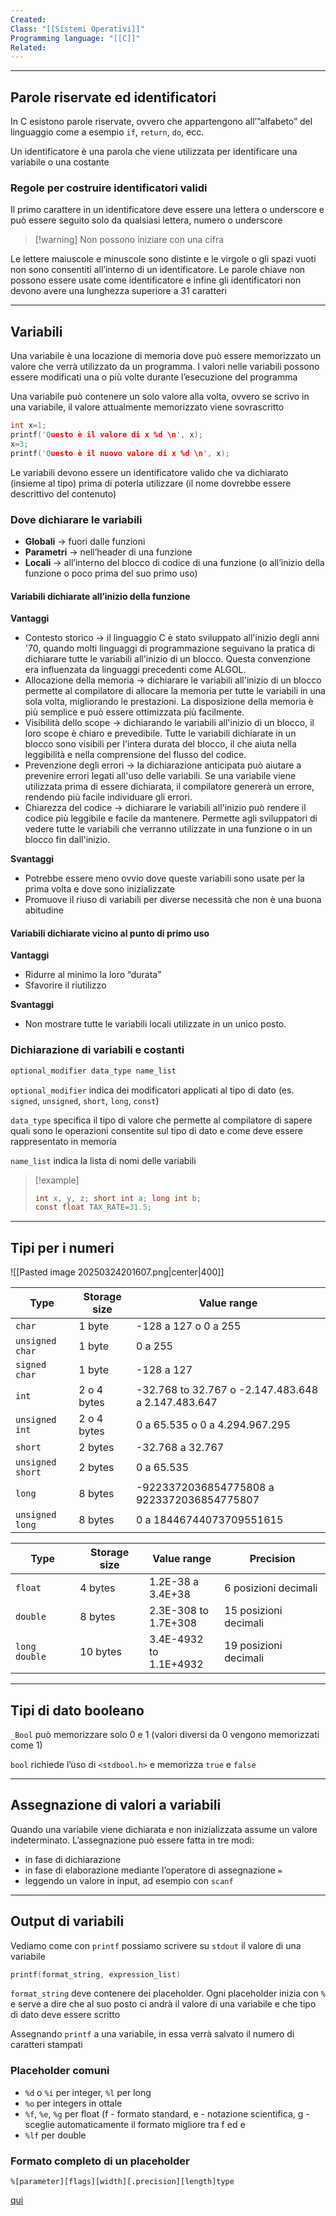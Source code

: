 ```yaml
---
Created: 
Class: "[[Sistemi Operativi]]"
Programming language: "[[C]]"
Related:
---
```

---
## Parole riservate ed identificatori
In C esistono parole riservate, ovvero che appartengono all’”alfabeto” del linguaggio come a esempio `if`, `return`, `do`, ecc.

Un identificatore è una parola che viene utilizzata per identificare una variabile o una costante

### Regole per costruire identificatori validi
Il primo carattere in un identificatore deve essere una lettera o underscore e può essere seguito solo da qualsiasi lettera, numero o underscore

>[!warning] Non possono iniziare con una cifra

Le lettere maiuscole e minuscole sono distinte e le virgole o gli spazi vuoti non sono consentiti all’interno di un identificatore. Le parole chiave non possono essere usate come identificatore e infine gli identificatori non devono avere una lunghezza superiore a $31$ caratteri

---
## Variabili
Una variabile è una locazione di memoria dove può essere memorizzato un valore che verrà utilizzato da un programma. I valori nelle variabili possono essere modificati una o più volte durante l’esecuzione del programma

Una variabile può contenere un solo valore alla volta, ovvero se scrivo in una variabile, il valore attualmente memorizzato viene sovrascritto

```c
int x=1;
printf('Questo è il valore di x %d \n', x);
x=3;
printf('Questo è il nuovo valore di x %d \n', x);
```

Le variabili devono essere un identificatore valido che va dichiarato (insieme al tipo) prima di poterla utilizzare (il nome dovrebbe essere descrittivo del contenuto)
### Dove dichiarare le variabili
- **Globali** → fuori dalle funzioni
- **Parametri** → nell’header di una funzione
- **Locali** → all’interno del blocco di codice di una funzione (o all’inizio della funzione o poco prima del suo primo uso)

#### Variabili dichiarate all’inizio della funzione
**Vantaggi**
- Contesto storico → il linguaggio C è stato sviluppato all'inizio degli anni '70, quando molti linguaggi di programmazione seguivano la pratica di dichiarare tutte le variabili all'inizio di un blocco. Questa convenzione era influenzata da linguaggi precedenti come ALGOL.
- Allocazione della memoria → dichiarare le variabili all'inizio di un blocco permette al compilatore di allocare la memoria per tutte le variabili in una sola volta, migliorando le prestazioni. La disposizione della memoria è più semplice e può essere ottimizzata più facilmente.
- Visibilità dello scope → dichiarando le variabili all'inizio di un blocco, il loro scope è chiaro e prevedibile. Tutte le variabili dichiarate in un blocco sono visibili per l'intera durata del blocco, il che aiuta nella leggibilità e nella comprensione del flusso del codice.
- Prevenzione degli errori → la dichiarazione anticipata può aiutare a prevenire errori legati all'uso delle variabili. Se una variabile viene utilizzata prima di essere dichiarata, il compilatore genererà un errore, rendendo più facile individuare gli errori.
- Chiarezza del codice → dichiarare le variabili all'inizio può rendere il codice più leggibile e facile da mantenere. Permette agli sviluppatori di vedere tutte le variabili che verranno utilizzate in una funzione o in un blocco fin dall'inizio.

**Svantaggi**
- Potrebbe essere meno ovvio dove queste variabili sono usate per la prima volta e dove sono inizializzate
- Promuove il riuso di variabili per diverse necessità che non è una buona abitudine

#### Variabili dichiarate vicino al punto di primo uso
**Vantaggi**
- Ridurre al minimo la loro “durata”
- Sfavorire il riutilizzo

**Svantaggi**
- Non mostrare tutte le variabili locali utilizzate in un unico posto.

### Dichiarazione di variabili e costanti
```c
optional_modifier data_type name_list
```

`optional_modifier` indica dei modificatori applicati al tipo di dato (es. `signed`, `unsigned`, `short`, `long`, `const`)

`data_type` specifica il tipo di valore che permette al compilatore di sapere quali sono le operazioni consentite sul tipo di dato e come deve essere rappresentato in memoria

`name_list` indica la lista di nomi delle variabili

>[!example]
>```c
>int x, y, z; short int a; long int b;
>const float TAX_RATE=31.5;
>```

---
## Tipi per i numeri
![[Pasted image 20250324201607.png|center|400]]


| Type             | Storage size | Value range                                        |
| ---------------- | ------------ | -------------------------------------------------- |
| `char`           | 1 byte       | -128 a 127 o 0 a 255                               |
| `unsigned char`  | 1 byte       | 0 a 255                                            |
| `signed char`    | 1 byte       | -128 a 127                                         |
| `int`            | 2 o 4 bytes  | -32.768 to 32.767 o -2.147.483.648 a 2.147.483.647 |
| `unsigned int`   | 2 o 4 bytes  | 0 a 65.535 o 0 a 4.294.967.295                     |
| `short`          | 2 bytes      | -32.768 a 32.767                                   |
| `unsigned short` | 2 bytes      | 0 a 65.535                                         |
| `long`           | 8 bytes      | -9223372036854775808 a<br>9223372036854775807      |
| `unsigned long`  | 8 bytes      | 0 a 18446744073709551615                           |

| Type          | Storage size | Value range               | Precision             |
| ------------- | ------------ | ------------------------- | --------------------- |
| `float`       | 4 bytes      | 1.2E-38 a<br>3.4E+38      | 6 posizioni decimali  |
| `double`      | 8 bytes      | 2.3E-308 to<br>1.7E+308   | 15 posizioni decimali |
| `long double` | 10 bytes     | 3.4E-4932 to<br>1.1E+4932 | 19 posizioni decimali |

---
## Tipi di dato booleano
`_Bool` può memorizzare solo 0 e 1 (valori diversi da 0 vengono memorizzati come 1)

`bool` richiede l’uso di `<stdbool.h>` e memorizza `true` e `false`

---
## Assegnazione di valori a variabili
Quando una variabile viene dichiarata e non inizializzata assume un valore indeterminato.
L’assegnazione può essere fatta in tre modi:
- in fase di dichiarazione
- in fase di elaborazione mediante l’operatore di assegnazione `=`
- leggendo un valore in input, ad esempio con `scanf`

---
## Output di variabili
Vediamo come con `printf` possiamo scrivere su `stdout` il valore di una variabile

```c
printf(format_string, expression_list)
```
`format_string` deve contenere dei placeholder. Ogni placeholder inizia con `%` e serve a dire che al suo posto ci andrà il valore di una variabile e che tipo di dato deve essere scritto

Assegnando `printf` a una variabile, in essa verrà salvato il numero di caratteri stampati


### Placeholder comuni
- `%d` o `%i` per integer, `%l` per long
- `%o` per integers in ottale
- `%f`, `%e`, `%g` per float (f - formato standard, e - notazione scientifica, g - sceglie automaticamente il formato migliore tra f ed e
- `%lf` per double

### Formato completo di un placeholder
```
%[parameter][flags][width][.precision][length]type
```
[qui](https://en.wikipedia.org/wiki/Printf)
